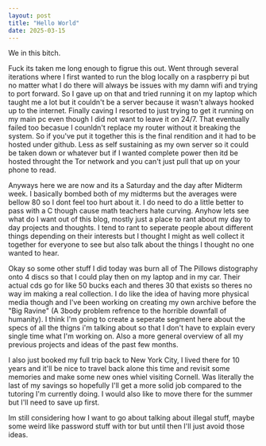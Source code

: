 ```yaml
---
layout: post
title: "Hello World"
date: 2025-03-15
---
```

We in this bitch.

Fuck its taken me long enough to figrue this out. Went through several iterations where I first wanted to run the blog locally on a raspberry pi but no matter what I do there will always be issues with my damn wifi and trying to port forward. So I gave up on that and tried running it on my laptop which taught me a lot but it couldn't be a server because it wasn't always hooked up to the internet. Finally caving I resorted to just trying to get it running on my main pc even though I did not want to leave it on 24/7. That eventually failed too becasue I counldn't replace my router without it breaking the system. So if you've put it together this is the final rendition and it had to be hosted under github. Less as self sustaining as my own server so it could be taken down or whatever but if I wanted complete power then itd be hosted throught the Tor network and you can't just pull that up on your phone to read. 

Anyways here we are now and its a Saturday and the day after Midterm week. I basically bombed both of my midterms but the averages were bellow 80 so I dont feel too hurt about it. I do need to do a little better to pass with a C though cause math teachers hate curving. Anyhow lets see what do I want out of this blog, mostly just a place to rant about my day to day projects and thoughts. I tend to rant to seperate people about different things depending on their interests but I thought I might as well collect it together for everyone to see but also talk about the things I thought no one wanted to hear. 

Okay so some other stuff I did today was burn all of The Pillows distography onto 4 discs so that I could play then on my laptop and in my car. Their actual cds go for like 50 bucks each and theres 30 that exists so theres no way im making a real collection. I do like the idea of having more physical media though and I've been working on creating my own archive before the "Big Ravine" (A 3body problem refrence to the horrible downfall of humanity). I think I'm going to create a seperate segment here about the specs of all the thigns i'm talking about so that I don't have to explain every single time what I'm working on. Also a more general overview of all my previous projects and ideas of the past few months.  

I also just booked my full trip back to New York City, I lived there for 10 years and it'll be nice to travel back alone this time and revisit some memories and make some new ones whiel visiting Cornell. Was literally the last of my savings so hopefully I'll get a more solid job compared to the tutoring I'm currently doing. I would also like to move there for the summer but I'll need to save up first. 

Im still considering how I want to go about talking about illegal stuff, maybe some weird like password stuff with tor but until then I'll just avoid those ideas. 
